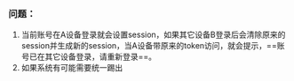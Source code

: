 ### 问题：
1. 当前账号在A设备登录就会设置session，如果其它设备B登录后会清除原来的session并生成新的session，当A设备带原来的token访问，就会提示，==账号已在其它设备登录，请重新登录==。
2. 如果系统有可能需要统一踢出
